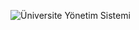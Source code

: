 ![Üniversite Yönetim Sistemi](https://user-images.githubusercontent.com/101557027/210272390-52e1010c-4b66-45d0-975f-8c7673a74e8f.jpg)
